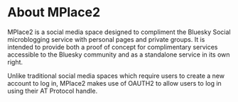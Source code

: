 ﻿# About MPlace2

MPlace2 is a social media space designed to compliment the Bluesky Social microblogging 
service with personal pages and private groups. It is intended to provide both
a proof of concept for complimentary services accessible to the Bluesky community 
and as a standalone service in its own right.

Unlike traditional social media spaces which require users to create a new account 
to log in, MPlace2 makes use of OAUTH2 to allow users to log in using their AT Protocol
handle.

